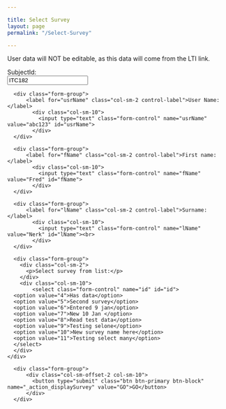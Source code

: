 ```yaml
---

title: Select Survey
layout: page
permalink: "/Select-Survey"

---
```


<p>User data will NOT be editable, as this data will come from the LTI link.</p>

<div class="container">
  <form class="form-horizontal" action="http://localhost:8080/GTSurvey/displaySurvey" method="post">
      <div class="form-group">
          <label for="SubjectId" class="col-sm-2 control-label">SubjectId: </label>
            <div class="col-sm-10">
              <input type="text" class="form-control" name="subID" value="ITC182" readonly="readonly" id="subID">
            </div>
      </div>

      <div class="form-group">
          <label for="usrName" class="col-sm-2 control-label">User Name: </label>
            <div class="col-sm-10">
              <input type="text" class="form-control" name="usrName" value="abc123" id="usrName">
            </div>
      </div>

      <div class="form-group">
          <label for="fName" class="col-sm-2 control-label">First name: </label>
            <div class="col-sm-10">
              <input type="text" class="form-control" name="fName" value="Fred" id="fName">
            </div>
      </div>

      <div class="form-group">
          <label for="lName" class="col-sm-2 control-label">Surname: </label>
            <div class="col-sm-10">
              <input type="text" class="form-control" name="lName" value="Nerk" id="lName"><br>
            </div>
      </div>

      <div class="form-group">
        <div class="col-sm-2">
          <p>Select survey from list:</p>
        </div>
        <div class="col-sm-10">
            <select class="form-control" name="id" id="id">
      <option value="4">Has data</option>
      <option value="5">Second survey</option>
      <option value="6">Entered 9 jan</option>
      <option value="7">New 10 Jan </option>
      <option value="8">Read test data</option>
      <option value="9">Testing selone</option>
      <option value="10">New survey name here</option>
      <option value="11">Testing select many</option>
      </select>
      </div>
    </div>

      <div class="form-group">
          <div class="col-sm-offset-2 col-sm-10">
            <button type="submit" class="btn btn-primary btn-block" name="_action_displaySurvey" value="GO">GO</button>
          </div>
      </div>

  </form>
